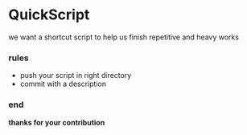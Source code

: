 # QuickScript
we want a shortcut script to help us finish repetitive and heavy works


### rules  
- push your script in right directory
- commit with a description

### end
**thanks for your contribution**
